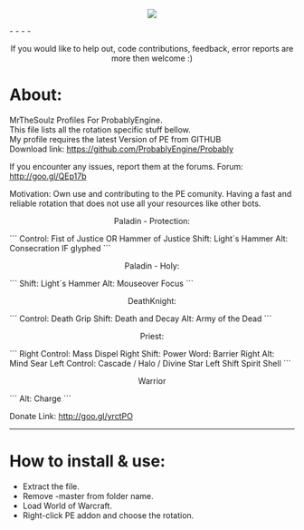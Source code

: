 <p align="center">
  <img src="http://s27.postimg.org/8s85mljbn/splash.png"/>
</p>
- - - -
<p align="center">
	If you would like to help out, code contributions, feedback, error reports are more then welcome :)
</p>



About:  
============================
MrTheSoulz Profiles For ProbablyEngine.  
This file lists all the rotation specific stuff bellow.  
My profile requires the latest Version of PE from GITHUB  
Download link: https://github.com/ProbablyEngine/Probably  
  
If you encounter any issues, report them at the forums.
Forum: http://goo.gl/QEp17b  
  
Motivation:
Own use and contributing to the PE comunity.
Having a fast and reliable rotation that does not use all your resources like other bots.




<p align="center">
	Paladin - Protection:
</p>
```
Control:  Fist of Justice OR Hammer of Justice
Shift: Light´s Hammer
Alt: Consecration IF glyphed
```

<p align="center">
	Paladin - Holy:
</p>
```
Shift: Light´s Hammer
Alt: Mouseover Focus
```

<p align="center">
	DeathKnight:
</p>
```
Control: Death Grip
Shift: Death and Decay
Alt: Army of the Dead
```

<p align="center">
	Priest:
</p>
```
Right Control: Mass Dispel
Right Shift: Power Word: Barrier
Right Alt: Mind Sear
Left Control: Cascade / Halo / Divine Star
Left Shift Spirit Shell
```

<p align="center">
	Warrior
</p>
```
Alt: Charge
```

  
Donate Link: http://goo.gl/yrctPO  
  
---------------------------------------------------------------
How to install & use:  
============================
* Extract the file.  
* Remove -master from folder name.  
* Load World of Warcraft.  
* Right-click PE addon and choose the rotation.
